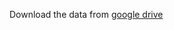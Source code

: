 Download the data from [google drive](https://drive.google.com/file/d/1EaVgj07erH5ueaPoIxzNBp99IWppQXt-/view?usp=sharing)
